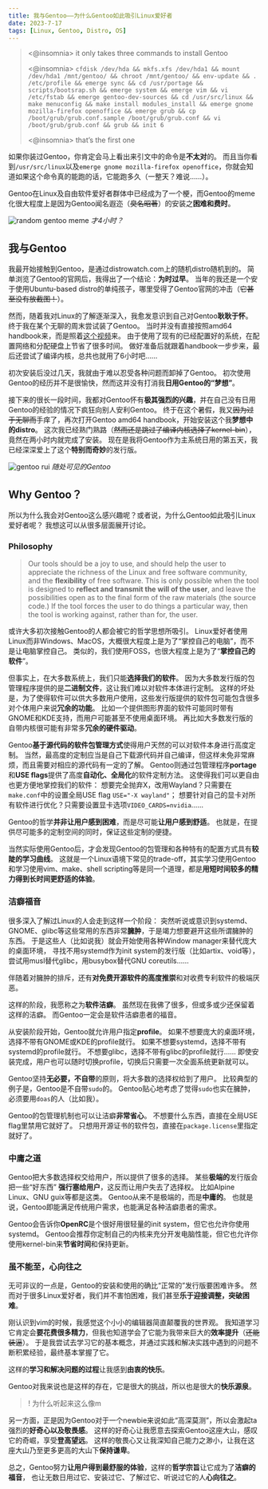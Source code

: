 ```yaml
---
title: 我与Gentoo——为什么Gentoo如此吸引Linux爱好者
date: 2023-7-17
tags: [Linux, Gentoo, Distro, OS]
---
```


> <@insomnia> it only takes three commands to install Gentoo
>
> <@insomnia> `cfdisk /dev/hda && mkfs.xfs /dev/hda1 && mount /dev/hda1 /mnt/gentoo/ && chroot /mnt/gentoo/ && env-update && . /etc/profile && emerge sync && cd /usr/portage && scripts/bootsrap.sh && emerge system && emerge vim && vi /etc/fstab && emerge gentoo-dev-sources && cd /usr/src/linux && make menuconfig && make install modules_install && emerge gnome mozilla-firefox openoffice && emerge grub && cp /boot/grub/grub.conf.sample /boot/grub/grub.conf && vi /boot/grub/grub.conf && grub && init 6`
>
> <@insomnia> that’s the first one

<!-- more -->

如果你装过Gentoo，你肯定会马上看出来引文中的命令是**不太对**的。
而且当你看到`/usr/src/linux`以及`emerge gnome mozilla-firefox openoffice`，你就会知道如果这个命令真的能跑的话，它能跑多久（一整天？难说……）。

Gentoo在Linux及自由软件爱好者群体中已经成为了一个梗，而Gentoo的meme化很大程度上是因为Gentoo闻名遐迩（~~臭名昭著~~）的安装之**困难和费时**。

![random gentoo meme](../images/3a4yepx08v4b1.jpg)
*才4小时？*

## 我与Gentoo

我最开始接触到Gentoo，是通过distrowatch.com上的随机distro随机到的。
简单浏览了Gentoo的官网后，我得出了一个结论：**为时过早**。
当年的我还是一个安于使用Ubuntu-based distro的单纯孩子，哪里受得了Gentoo官网的冲击（~~它甚至没有放截图！~~）。

然而，随着我对Linux的了解逐渐深入，我愈发意识到自己对Gentoo**耿耿于怀**。
终于我在某个无聊的周末尝试装了Gentoo。
当时并没有直接按照amd64 handbook来，而是照着[这个视频](https://www.youtube.com/watch?v=J7W9MItUSGw)来。
由于使用了现有的已经配置好的系统，在配置网络和分配硬盘上节省了很多时间。
做好准备后就跟着handbook一步步来，最后还尝试了编译内核，总共也就用了6小时吧……

初次安装后没过几天，我就由于难以忍受各种问题而卸掉了Gentoo。
初次使用Gentoo的经历并不是很愉快，然而这并没有打消我**日用Gentoo的“梦想”**。

接下来的很长一段时间，我都对Gentoo怀有**极其强烈的兴趣**，并在自己没有日用Gentoo的经验的情况下疯狂向别人安利Gentoo。
终于在这个暑假，我又~~因为过于无聊而~~手痒了，再次打开Gentoo amd64 handbook，开始安装这个我**梦想中的distro**。
这次我已经熟门熟路（~~然而还是跳过了编译内核选择了kernel-bin~~），竟然在两小时内就完成了安装。
现在是我将Gentoo作为主系统日用的第五天，我已经深深爱上了这个**特别而奇妙**的发行版。

![gentoo rui](../images/9zkccddff81b1.png)
*随处可见的Gentoo*

## Why Gentoo？

所以为什么我会对Gentoo这么感兴趣呢？或者说，为什么Gentoo如此吸引Linux爱好者呢？
我想这可以从很多层面展开讨论。

### Philosophy

> Our tools should be a joy to use, and should help the user to appreciate the richness of the Linux and free software community, and the **flexibility** of free software. This is only possible when the tool is designed to **reflect and transmit the will of the user**, and leave the possibilities open as to the final form of the raw materials (the source code.) If the tool forces the user to do things a particular way, then the tool is working against, rather than for, the user. 

或许大多初次接触Gentoo的人都会被它的哲学思想所吸引。
Linux爱好者使用Linux而非Windows、MacOS，大概很大程度上是为了“掌控自己的电脑”，而不是让电脑掌控自己。
类似的，我们使用FOSS，也很大程度上是为了“**掌控自己的软件**”。

但事实上，在大多数系统上，我们只能**选择我们的软件**。
因为大多数发行版的包管理程序提供的是**二进制文件**，这让我们难以对软件本体进行定制。
这样的坏处是，为了使得软件可以供大多数用户使用，这些发行版提供的软件包可能包含很多对个体用户来说**冗余的功能**。
比如一个提供图形界面的软件可能同时带有GNOME和KDE支持，而用户可能甚至不使用桌面环境。
再比如大多数发行版的自带内核很可能有非常多**冗余的硬件驱动**。

Gentoo**基于源代码的软件包管理方式**使得用户天然的可以对软件本身进行高度定制。
当然，最高度的定制应当是自己下载源代码并自己编译，但这样未免非常麻烦，而且需要对相应的源代码有一定的了解。
Gentoo则通过包管理程序**portage**和**USE flags**提供了高度**自动化、全局化**的软件定制方法。
这使得我们可以更自由也更方便地掌控我们的软件：
想要完全抛弃X，改用Wayland？只需要在`make.conf`中的设置全局USE flag `USE="-X wayland"`；
想要针对自己的显卡对所有软件进行优化？只需要设置显卡选项`VIDEO_CARDS=nvidia`……

Gentoo的哲学**并非让用户感到困难**，而是尽可能**让用户感到舒适**。
也就是，在提供尽可能多的定制空间的同时，保证这些定制的便捷。

当然实际使用Gentoo后，才会发现Gentoo的包管理和各种特有的配置方式具有**较陡的学习曲线**。
这就是一个Linux语境下常见的trade-off，其实学习使用Gentoo和学习使用vim、make、shell scripting等是同一个道理，都是**用短时间较多的精力得到长时间更舒适的体验**。

### 洁癖福音

很多深入了解过Linux的人会走到这样一个阶段：
突然听说或意识到systemd、GNOME、glibc等这些常用的东西非常**臃肿**，于是竭力想要避开这些所谓臃肿的东西。
于是这些人（比如说我）就会开始使用各种Window manager来替代庞大的桌面环境，
寻找不用systemd作为init system的发行版（比如artix、void等），尝试用musl替代glibc，用busybox替代GNU coreutils……

伴随着对臃肿的排斥，还有**对免费开源软件的高度推崇**和对收费专利软件的极端厌恶。

这样的阶段，我愿称之为**软件洁癖**。
虽然现在我佛了很多，但或多或少还保留着这样的洁癖。
而Gentoo一定会是软件洁癖患者的福音。

从安装阶段开始，Gentoo就允许用户指定**profile**。
如果不想要庞大的桌面环境，选择不带有GNOME或KDE的profile就行。
如果不想要systemd，选择不带有systemd的profile就行。
不想要glibc，选择不带有glibc的profile就行……
即使安装完成，用户也可以随时切换profile，切换后只需要一次全面系统更新就可以。

Gentoo坚持**无必要，不自带**的原则，将大多数的选择权给到了用户。
比较典型的例子是，Gentoo是不自带`sudo`的。
Gentoo贴心地考虑了觉得`sudo`也实在臃肿，必须要用`doas`的人（比如我）。

Gentoo的包管理机制也可以让洁癖**非常省心**。
不想要什么东西，直接在全局USE flag里禁用它就好了。
只想用开源证书的软件包，直接在`package.license`里指定就好了。

### 中庸之道

Gentoo把大多数选择权交给用户，所以提供了很多的选择。
某些**极端的**发行版会把一些“好东西” **强行塞给用户**，这反而让用户失去了选择权。
比如Alpine Linux、GNU guix等都是这类。
Gentoo从来不是极端的，而是**中庸的**。
也就是说，Gentoo即能满足传统用户需求，也能满足各种洁癖患者的需求。

Gentoo会告诉你**OpenRC**是个很好用很轻量的init system，但它也允许你使用systemd。
Gentoo会推荐你定制自己的内核来充分开发电脑性能，但它也允许你使用kernel-bin来**节省时间**和保持更新。

### 虽不能至，心向往之

无可非议的一点是，Gentoo的安装和使用的确比“正常的”发行版要困难许多。
然而对于很多Linux爱好者，我们并不害怕困难，我们甚至**乐于迎接调整，突破困难**。

刚认识到vim的时候，我感觉这个小小的编辑器简直颠覆我的世界观。
我知道学习它肯定会**要花费很多精力**，但我也知道学会了它能为我带来巨大的**效率提升**（~~还能装逼~~）。
于是我尝试去学习它的基本概念，并通过实践和解决实践中遇到的问题不断积累经验，最终基本掌握了它。

这样的**学习和解决问题的过程**让我感到**由衷的快乐**。

Gentoo对我来说也是这样的存在，它是很大的挑战，所以也是很大的**快乐源泉**。

>! 为什么听起来这么像m

另一方面，正是因为Gentoo对于一个newbie来说如此“高深莫测”，所以会激起ta强烈的**好奇心以及敬畏感**。
这样的好奇心让我愿意去探索Gentoo这座大山，感叹它的奇崛，享受**登高望远**。
这样的敬畏心又让我深知自己能力之渺小，让我在这座大山乃至更多更高的大山下**保持谦卑**。

总之，Gentoo努力**让用户得到最舒服的体验**，这样的**哲学宗旨**让它成为了**洁癖的福音**，
也让无数日用过它、安装过它、了解过它、听说过它的人**心向往之**。
